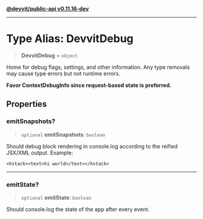 [**@devvit/public-api v0.11.16-dev**](../README.md)

---

# Type Alias: DevvitDebug

> **DevvitDebug** = `object`

Home for debug flags, settings, and other information. Any type removals
may cause type errors but not runtime errors.

**Favor ContextDebugInfo since request-based state is preferred.**

## Properties

<a id="emitsnapshots"></a>

### emitSnapshots?

> `optional` **emitSnapshots**: `boolean`

Should debug block rendering in console.log according to the reified JSX/XML output. Example:

    <hstack><text>hi world</text></hstack>

---

<a id="emitstate"></a>

### emitState?

> `optional` **emitState**: `boolean`

Should console.log the state of the app after every event.
